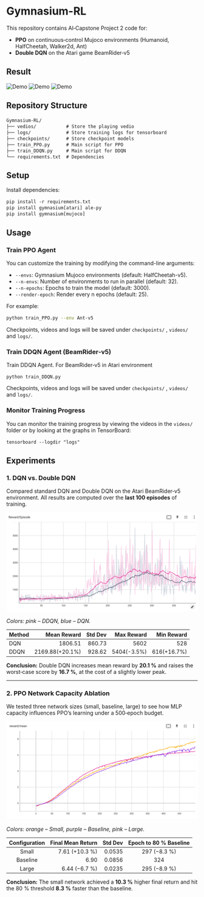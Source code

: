 # Gymnasium-RL

This repository contains AI‑Capstone Project 2 code for:
- **PPO** on continuous‑control Mujoco environments (Humanoid, HalfCheetah, Walker2d, Ant)
- **Double DQN** on the Atari game BeamRider‑v5
## Result
<img src="docs/humanoid.gif" alt="Demo" width="350"/> <img src="docs/ant.gif" alt="Demo" width="350"/> <img src="docs/beam.gif" alt="Demo" width="300"/>  

## Repository Structure
```
Gymnasium-RL/
├── vedios/           # Store the playing vedio
├── logs/             # Store training logs for tensorboard
├── checkpoints/      # Store checkpoint models
├── train_PPO.py      # Main script for PPO
├── train_DDQN.py     # Main script for DDQN
└── requirements.txt  # Dependencies
```
## Setup

Install dependencies:
```
pip install -r requirements.txt
pip install gymnasium[atari] ale-py
pip install gymnasium[mujoco]
```
## Usage

### Train PPO Agent
You can customize the training by modifying the command-line arguments:

- `--envs`: Gymnasium Mujoco environments (default: HalfCheetah-v5).
- `--n-envs`: Number of environments to run in parallel (default: 32).
- `--n-epochs`: Epochs to train the model (default: 3000).
- `--render-epoch`: Render every n epochs (default: 25).

For example:

```bash
python train_PPO.py --env Ant-v5
```
Checkpoints, videos and logs will be saved under `checkpoints/` , `videos/` and `logs/`.
### Train DDQN Agent (BeamRider‑v5)
Train DDQN Agent. For BeamRider‑v5 in Atari environment
```
python train_DDQN.py
```
Checkpoints, videos and logs will be saved under `checkpoints/` , `videos/` and `logs/`.
### Monitor Training Progress
You can monitor the training progress by viewing the videos in the `videos/` folder or by looking at the graphs in TensorBoard:
```
tensorboard --logdir "logs"
```
## Experiments
### 1. DQN vs. Double DQN

Compared standard DQN and Double DQN on the Atari BeamRider‑v5 environment. All results are computed over the **last 100 episodes** of training.  

<img src="docs/DQN vs DDQN.png" alt="PPO Network Capacity Ablation"/>  

*Colors: pink – DDQN, blue – DQN.*  

| Method | Mean Reward         | Std Dev | Max Reward        | Min Reward        |
|:-------|--------------------:|--------:|------------------:|------------------:|
| DQN    | 1806.51            | 860.73  | 5602             | 528               |
| DDQN   | 2169.88(+20.1%)  | 928.62  | 5404(-3.5%)    | 616(+16.7%)     |


**Conclusion:** Double DQN increases mean reward by **20.1 %** and raises the worst‐case score by **16.7 %**, at the cost of a slightly lower peak.  

---

### 2. PPO Network Capacity Ablation

We tested three network sizes (small, baseline, large) to see how MLP capacity influences PPO’s learning under a 500‑epoch budget.

<img src="docs/PPO_Network_Capacity.png" alt="PPO Network Capacity Ablation"/>  

*Colors: orange – Small, purple – Baseline, pink – Large.*  

| Configuration | Final Mean Return    | Std Dev | Epoch to 80 % Baseline |
|:-------------:|---------------------:|--------:|:----------------------:|
| Small         | 7.61 (+10.3 %)       | 0.0535  | 297 (−8.3 %)           |
| Baseline      | 6.90                  | 0.0856  | 324                     |
| Large         | 6.44 (−6.7 %)        | 0.0235  | 295 (−8.9 %)           |


**Conclusion:** The small network achieved a **10.3 %** higher final return and hit the 80 % threshold **8.3 %** faster than the baseline.